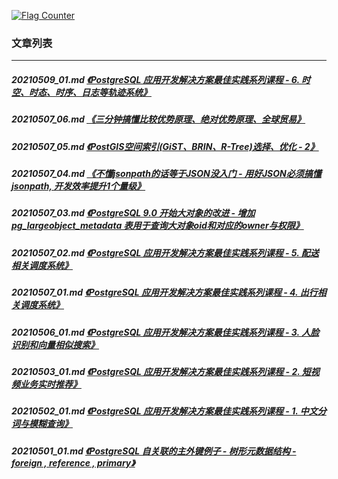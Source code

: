 <a rel="nofollow" href="http://info.flagcounter.com/h9V1"  ><img src="http://s03.flagcounter.com/count/h9V1/bg_FFFFFF/txt_000000/border_CCCCCC/columns_2/maxflags_12/viewers_0/labels_0/pageviews_0/flags_0/"  alt="Flag Counter"  border="0"  ></a>  
  
### 文章列表  
----  
##### 20210509_01.md   [《PostgreSQL 应用开发解决方案最佳实践系列课程 - 6. 时空、时态、时序、日志等轨迹系统》](20210509_01.md)  
##### 20210507_06.md   [《三分钟搞懂比较优势原理、绝对优势原理、全球贸易》](20210507_06.md)  
##### 20210507_05.md   [《PostGIS空间索引(GiST、BRIN、R-Tree)选择、优化 - 2》](20210507_05.md)  
##### 20210507_04.md   [《不懂jsonpath的话等于JSON没入门 - 用好JSON必须搞懂jsonpath, 开发效率提升1个量级》](20210507_04.md)  
##### 20210507_03.md   [《PostgreSQL 9.0 开始大对象的改进 - 增加 pg_largeobject_metadata 表用于查询大对象oid和对应的owner与权限》](20210507_03.md)  
##### 20210507_02.md   [《PostgreSQL 应用开发解决方案最佳实践系列课程 - 5. 配送相关调度系统》](20210507_02.md)  
##### 20210507_01.md   [《PostgreSQL 应用开发解决方案最佳实践系列课程 - 4. 出行相关调度系统》](20210507_01.md)  
##### 20210506_01.md   [《PostgreSQL 应用开发解决方案最佳实践系列课程 - 3. 人脸识别和向量相似搜索》](20210506_01.md)  
##### 20210503_01.md   [《PostgreSQL 应用开发解决方案最佳实践系列课程 - 2. 短视频业务实时推荐》](20210503_01.md)  
##### 20210502_01.md   [《PostgreSQL 应用开发解决方案最佳实践系列课程 - 1. 中文分词与模糊查询》](20210502_01.md)  
##### 20210501_01.md   [《PostgreSQL 自关联的主外键例子 - 树形元数据结构 - foreign , reference , primary》](20210501_01.md)  
